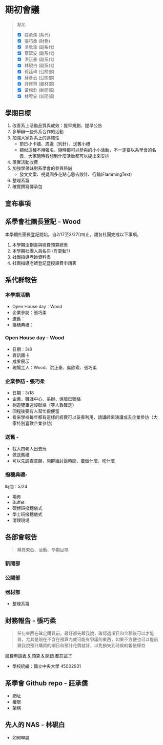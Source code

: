 # 期初會議

> 點名
>
> - [x] 莊承儒 (系代)
> - [x] 張巧柔 (財務)
> - [x] 吳欣瑜 (副系代)
> - [x] 蔡絜安 (副系代)
> - [x] 洪正豪 (副系代)
> - [x] 林硯白 (副系代)
> - [x] 孫廷瑋 (公關部)
> - [x] 蘇彥云 (公關部)
> - [x] 許修齊 (器材部)
> - [x] 黃楷鈞 (新聞部)
> - [x] 林宥安 (新聞部)

## 學期目標

1. 改善系上活動品質與成效：提早規劃、提早公告
2. 多舉辦一些外系合作的活動
3. 加強大家對系上的連結性
   - 節日小卡牆、周邊（別針）、送舊小禮
   - 類似這種不用報名、隨時都可以參與的小小活動，不一定要以系學會的名義，大家隨時有想到什麼活動都可以提出來安排
4. 落實活動收費
5. 加強學弟妹對系學會的參與熱誠
   - 發文文案、視覺圖多花點心思去設計、行銷(FlammingText)
6. 整理系窩
7. 確實撰寫傳承包

## 宣布事項

## 系學會社團長登記 - Wood

本學期社團長登記開始，自2/17至2/27(四)止，請各社團完成以下事項。

1. 本學期企劃書與經費預算總表
2. 本學期社團人員名冊 (有更動?)
3. 社團指導老師資料表
4. 社團指導老師登記暨授課費申請表

## 系代群報告

### 本學期活動

- Open House day：Wood
- 企業參訪：張巧柔
- 送舊：
- 播穗典禮：

### Open House day - Wood

- 日期：3/8
- 資訊圖卡
- 成果展示
- 現場工人：Wood、洪正豪、吳欣瑜、張巧柔

### 企業參訪 - 張巧柔

- 日期：3/18
- 企業、職涯中心、系辦、保險已聯絡
- 剩遊覽車還沒聯絡（等人數確定）
- 回程後要有人幫忙搬便當
- 看來學校每年都有這樣的經費可以妥善利用，請講師來演講或去企業參訪（大家特別喜歡企業參訪）

### 送舊 - 

- 找大四老人出去玩
- 做送舊禮
- 可以先調查意願，開群組討論時間、要做什麼、吃什麼

### 撥穗典禮-  

時間：5/24

- 場佈
- Buffet
- 碩博班撥穗儀式
- 學士班撥穗儀式
- 清理現場

## 各部會報告

> 購買東西、活動、學期目標

### 新聞部

### 公關部

### 器材部

- 整理系窩

## 財務報告 - 張巧柔

> 任何東西在確定購買前，最好都先跟我說，確認過項目和金額後可以才能買，尤其是現在不含在預算內或可能有爭議的東西，如果不方便也可以提前跟我說預計購買的項目和預計花費就好，以免損失到時候的報帳權益

[經費申請表 & 預算 & 開銷 都在這了](https://drive.google.com/drive/folders/1-LyPV1JhfjSKeDbrZ9_MAFOIpqN6ctHR)

- 學校統編：國立中央大學 45002931

## 系學會 Github repo - 莊承儒

- 網址
- 權限
- 架構

## 先人的 NAS - 林硯白

- 如何申請
